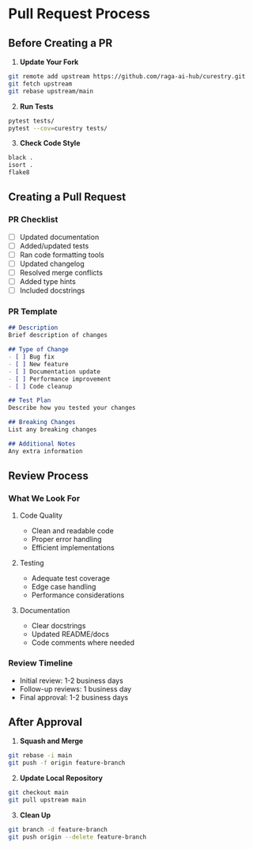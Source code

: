 # Pull Request Process

## Before Creating a PR

1. **Update Your Fork**
```bash
git remote add upstream https://github.com/raga-ai-hub/curestry.git
git fetch upstream
git rebase upstream/main
```

2. **Run Tests**
```bash
pytest tests/
pytest --cov=curestry tests/
```

3. **Check Code Style**
```bash
black .
isort .
flake8
```

## Creating a Pull Request

### PR Checklist
- [ ] Updated documentation
- [ ] Added/updated tests
- [ ] Ran code formatting tools
- [ ] Updated changelog
- [ ] Resolved merge conflicts
- [ ] Added type hints
- [ ] Included docstrings

### PR Template
```markdown
## Description
Brief description of changes

## Type of Change
- [ ] Bug fix
- [ ] New feature
- [ ] Documentation update
- [ ] Performance improvement
- [ ] Code cleanup

## Test Plan
Describe how you tested your changes

## Breaking Changes
List any breaking changes

## Additional Notes
Any extra information
```

## Review Process

### What We Look For
1. Code Quality
   - Clean and readable code
   - Proper error handling
   - Efficient implementations

2. Testing
   - Adequate test coverage
   - Edge case handling
   - Performance considerations

3. Documentation
   - Clear docstrings
   - Updated README/docs
   - Code comments where needed

### Review Timeline
- Initial review: 1-2 business days
- Follow-up reviews: 1 business day
- Final approval: 1-2 business days

## After Approval

1. **Squash and Merge**
```bash
git rebase -i main
git push -f origin feature-branch
```

2. **Update Local Repository**
```bash
git checkout main
git pull upstream main
```

3. **Clean Up**
```bash
git branch -d feature-branch
git push origin --delete feature-branch
```